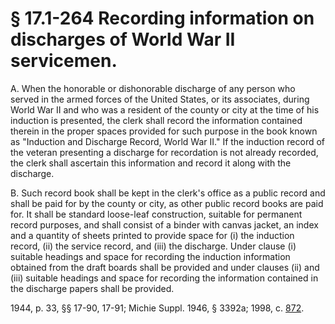 # § 17.1-264 Recording information on discharges of World War II servicemen.

<p>A. When the honorable or dishonorable discharge of any person who served in the armed forces of the United States, or its associates, during World War II and who was a resident of the county or city at the time of his induction is presented, the clerk shall record the information contained therein in the proper spaces provided for such purpose in the book known as "Induction and Discharge Record, World War II." If the induction record of the veteran presenting a discharge for recordation is not already recorded, the clerk shall ascertain this information and record it along with the discharge.</p><p>B. Such record book shall be kept in the clerk's office as a public record and shall be paid for by the county or city, as other public record books are paid for. It shall be standard loose-leaf construction, suitable for permanent record purposes, and shall consist of a binder with canvas jacket, an index and a quantity of sheets printed to provide space for (i) the induction record, (ii) the service record, and (iii) the discharge. Under clause (i) suitable headings and space for recording the induction information obtained from the draft boards shall be provided and under clauses (ii) and (iii) suitable headings and space for recording the information contained in the discharge papers shall be provided.</p><p>1944, p. 33, §§ 17-90, 17-91; Michie Suppl. 1946, § 3392a; 1998, c. <a href='http://lis.virginia.gov/cgi-bin/legp604.exe?981+ful+CHAP0872'>872</a>.</p>